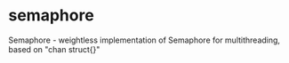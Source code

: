 # semaphore
Semaphore - weightless implementation of Semaphore for multithreading, based on "chan struct{}"

